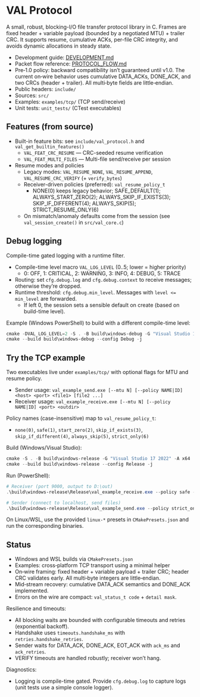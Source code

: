 # VAL Protocol

A small, robust, blocking-I/O file transfer protocol library in C. Frames are fixed header + variable payload (bounded by a negotiated MTU) + trailer CRC. It supports resume, cumulative ACKs, per-file CRC integrity, and avoids dynamic allocations in steady state.

- Development guide: [DEVELOPMENT.md](./DEVELOPMENT.md)
- Packet flow reference: [PROTOCOL_FLOW.md](./PROTOCOL_FLOW.md)
- Pre‑1.0 policy: backward compatibility isn’t guaranteed until v1.0. The current on‑wire behavior uses cumulative DATA_ACKs, DONE_ACK, and two CRCs (header + trailer). All multi‑byte fields are little‑endian.
- Public headers: `include/`
- Sources: `src/`
- Examples: `examples/tcp/` (TCP send/receive)
- Unit tests: `unit_tests/` (CTest executables)

## Features (from source)

- Built-in feature bits: see `include/val_protocol.h` and `val_get_builtin_features()`
  - `VAL_FEAT_CRC_RESUME` — CRC-seeded resume verification
  - `VAL_FEAT_MULTI_FILES` — Multi-file send/receive per session
- Resume modes and policies
  - Legacy modes: `VAL_RESUME_NONE`, `VAL_RESUME_APPEND`, `VAL_RESUME_CRC_VERIFY` (+ `verify_bytes`)
  - Receiver-driven policies (preferred): `val_resume_policy_t`
    - NONE(0) keeps legacy behavior; SAFE_DEFAULT(1); ALWAYS_START_ZERO(2); ALWAYS_SKIP_IF_EXISTS(3);
      SKIP_IF_DIFFERENT(4); ALWAYS_SKIP(5); STRICT_RESUME_ONLY(6)
  - On mismatch/anomaly defaults come from the session (see `val_session_create()` in `src/val_core.c`)

## Debug logging

Compile-time gated logging with a runtime filter.

- Compile-time level macro `VAL_LOG_LEVEL` (0..5; lower = higher priority)
  - 0: OFF, 1: CRITICAL, 2: WARNING, 3: INFO, 4: DEBUG, 5: TRACE
- Routing: set `cfg.debug.log` and `cfg.debug.context` to receive messages; otherwise they’re dropped.
- Runtime threshold: `cfg.debug.min_level`. Messages with `level <= min_level` are forwarded.
  - If left 0, the session sets a sensible default on create (based on build-time level).

Example (Windows PowerShell) to build with a different compile-time level:

```powershell
cmake -DVAL_LOG_LEVEL=2 -S . -B build\windows-debug -G "Visual Studio 17 2022" -A x64
cmake --build build\windows-debug --config Debug -j
```

## Try the TCP example

Two executables live under `examples/tcp/` with optional flags for MTU and resume policy.

- Sender usage: `val_example_send.exe [--mtu N] [--policy NAME|ID] <host> <port> <file1> [file2 ...]`
- Receiver usage: `val_example_receive.exe [--mtu N] [--policy NAME|ID] <port> <outdir>`

Policy names (case-insensitive) map to `val_resume_policy_t`:

- `none(0)`, `safe(1)`, `start_zero(2)`, `skip_if_exists(3)`, `skip_if_different(4)`, `always_skip(5)`, `strict_only(6)`

Build (Windows/Visual Studio):

```powershell
cmake -S . -B build\windows-release -G "Visual Studio 17 2022" -A x64
cmake --build build\windows-release --config Release -j
```

Run (PowerShell):

```powershell
# Receiver (port 9000, output to D:\out)
.\build\windows-release\Release\val_example_receive.exe --policy safe --mtu 8192 9000 D:\out

# Sender (connect to localhost, send files)
.\build\windows-release\Release\val_example_send.exe --policy strict_only 127.0.0.1 9000 D:\files\a.bin D:\files\b.bin
```

On Linux/WSL, use the provided `linux-*` presets in `CMakePresets.json` and run the corresponding binaries.

## Status

- Windows and WSL builds via `CMakePresets.json`
- Examples: cross‑platform TCP transport using a minimal helper
- On‑wire framing: fixed header + variable payload + trailer CRC; header CRC validates early. All multi‑byte integers are little‑endian.
- Mid‑stream recovery: cumulative DATA_ACK semantics and DONE_ACK implemented.
- Errors on the wire are compact: `val_status_t code` + `detail mask`.

Resilience and timeouts:
- All blocking waits are bounded with configurable timeouts and retries (exponential backoff).
- Handshake uses `timeouts.handshake_ms` with `retries.handshake_retries`.
- Sender waits for DATA_ACK, DONE_ACK, EOT_ACK with `ack_ms` and `ack_retries`.
- VERIFY timeouts are handled robustly; receiver won’t hang.

Diagnostics:
- Logging is compile-time gated. Provide `cfg.debug.log` to capture logs (unit tests use a simple console logger).
